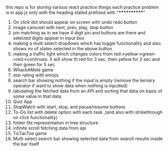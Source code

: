 this repo is for storing various react practice things
each practice problem is in app.js only with the heading stated prefixed with "**\*\*\*\*\*\*\*\*\*\***"

1. On click dot should appear on screen with undo redo button
2. image carousel with next, prev, play, stop button
3. pin matching as in we have 4 digit pin and buttons are there and selected digits appear in input box
4. making a multi select dropdown which has toggle functionality and also shows no of states selected in the above button
5. making a traffic light which changes colors from red->yellow->green->red->continues. it will show th red for 3 sec, then yellow for 2 sec and then green for 5 sec
6. WhackAMole game
7. star rating with emojis
8. search bar showing nothing if the input is empty (remove the ternary operator if want to show data when nothing is inputted)
9. tabulating the fetched data from an API and sorting that data on basis of some value in that data
10. Quiz App
11. StopWatch with start, stop, and pause/resume buttons
12. To-Do list with delete option with each task ,(and also with strikethrough on click functionality)
13. folder file representation in tree structure
14. infinite scroll fetching data from api
15. TicTacToe game
16. Multi select search bar showing selected data from search results inside the bar itself
